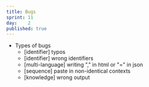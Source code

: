 ```yaml
---
title: Bugs
sprint: 11
day:	2
published: true
---
```


- Types of bugs
	- [identifier] typos
	- [identifier] wrong identifiers
	- [multi-language] writing "," in html or "=" in json
	- [sequence] paste in non-identical contexts
	- [knowledge] wrong output
